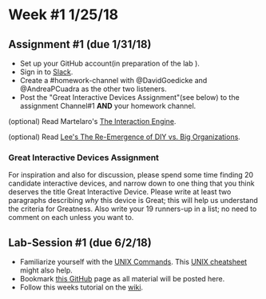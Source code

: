 # Week #1 1/25/18


## Assignment #1 (due 1/31/18)
* Set up your GitHub account(in preparation of the lab ).
* Sign in  to [Slack](https://ddid17-18.slack.com).
* Create a #homework-channel with @DavidGoedicke and @AndreaPCuadra as the other two listeners.
* Post the "Great Interactive Devices Assignment"(see below) to the assignment Channel#1 __AND__ your homework channel.

(optional) Read Martelaro's [The Interaction Engine](https://stanford.edu/~nikmart/papers/interactionEngine.pdf).

(optional) Read [Lee's The Re-Emergence of DIY vs. Big Organizations](https://makezine.com/2011/03/25/the-re-emergence-of-diy-vs-big-organizations-by-johnny-lee/).
### Great Interactive Devices Assignment
For inspiration and also for discussion, please spend some time finding 20 candidate interactive devices, and narrow down to one thing that you think deserves the title Great Interactive Device. Please write at least two paragraphs describing _why_ this device is Great; this will help us understand the criteria for Greatness. Also write your 19 runners-up in a list; no need to comment on each unless you want to.

## Lab-Session #1 (due 6/2/18)
* Familiarize yourself with the [UNIX Commands](https://www.tjhsst.edu/~dhyatt/superap/unixcmd.html). This [UNIX cheatsheet](https://ubuntudanmark.dk/filer/fwunixref.pdf) might also help.
* Bookmark [this GitHub](https://github.com/FAR-Lab/Developing-and-Designing-Interactive-Devices) page as all material will be posted here.
* Follow this weeks tutorial on the [wiki]().
